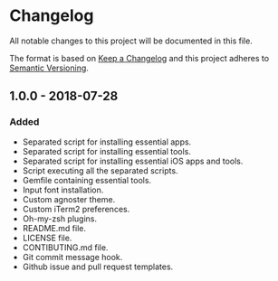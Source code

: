 # Changelog

All notable changes to this project will be documented in this file.

The format is based on [Keep a Changelog](http://keepachangelog.com/en/1.0.0/)
and this project adheres to [Semantic Versioning](http://semver.org/spec/v2.0.0.html).

## 1.0.0 - 2018-07-28

### Added

- Separated script for installing essential apps.
- Separated script for installing essential tools.
- Separated script for installing essential iOS apps and tools.
- Script executing all the separated scripts.
- Gemfile containing essential tools.
- Input font installation.
- Custom agnoster theme.
- Custom iTerm2 preferences.
- Oh-my-zsh plugins.
- README.md file.
- LICENSE file.
- CONTIBUTING.md file.
- Git commit message hook.
- Github issue and pull request templates.